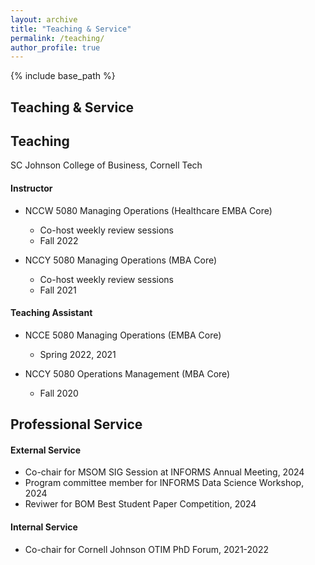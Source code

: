 ```yaml
---
layout: archive
title: "Teaching & Service"
permalink: /teaching/
author_profile: true
---
```


{% include base_path %}
## Teaching & Service

## Teaching 
SC Johnson College of Business, Cornell Tech
#### Instructor
* NCCW 5080 Managing Operations (Healthcare EMBA Core)
   * Co-host weekly review sessions
   * Fall 2022
     
* NCCY 5080 Managing Operations (MBA Core)
   * Co-host weekly review sessions
   * Fall 2021
     
#### Teaching Assistant
* NCCE 5080 Managing Operations (EMBA Core)
  * Spring 2022, 2021
    
* NCCY 5080 Operations Management (MBA Core)
  * Fall 2020


## Professional Service
#### External Service
* Co-chair for MSOM SIG Session at INFORMS Annual Meeting, 2024
* Program committee member for INFORMS Data Science Workshop, 2024
* Reviwer for BOM Best Student Paper Competition, 2024
#### Internal Service
* Co-chair for Cornell Johnson OTIM PhD Forum, 2021-2022
